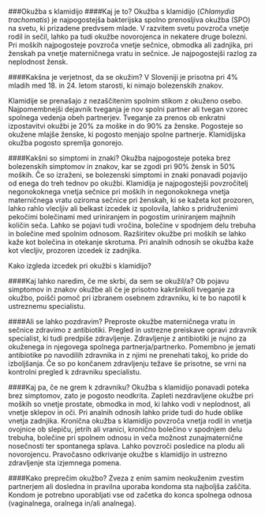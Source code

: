 ###Okužba s klamidijo
####Kaj je to?
Okužba s klamidijo (*Chlamydia trachomatis*) je najpogostejša bakterijska spolno prenosljiva okužba (SPO) na svetu, ki prizadene predvsem mlade. V razvitem svetu povzroča vnetje rodil in sečil, lahko pa tudi okužbe novorojenca in nekatere druge bolezni. Pri moških najpogosteje povzroča vnetje sečnice, obmodka ali zadnjika, pri ženskah pa vnetje materničnega vratu in sečnice. Je najpogostejši razlog za neplodnost žensk.

####Kakšna je verjetnost, da se okužim?
V Sloveniji je prisotna pri 4% mladih med 18. in 24. letom starosti, ki nimajo bolezenskih znakov. 

Klamidije se prenašajo z nezaščitenim spolnim stikom z okuženo osebo. Najpomembnejši dejavnik tveganja je nov spolni partner ali tvegan vzorec spolnega vedenja obeh partnerjev. Tveganje za prenos ob enkratni izpostavitvi okužbi je 20% za moške in do 90% za ženske. Pogosteje so okužene mlajše ženske, ki pogosto menjajo spolne partnerje. Klamidijska okužba pogosto spremlja gonorejo.

####Kakšni so simptomi in znaki?
Okužba najpogosteje poteka brez bolezenskih simptomov in znakov, kar se zgodi pri 90% žensk in 50% moških. Če so izraženi, se bolezenski simptomi in znaki ponavadi pojavijo od enega do treh tednov po okužbi. Klamidija je najpogostejši povzročitelj negonokoknega vnetja sečnice pri moških in negonokoknega vnetja materničnega vratu oziroma sečnice pri ženskah, ki se kažeta kot prozoren, lahko rahlo vlecljiv ali belkast izcedek iz spolovila, lahko s pridruženimi pekočimi bolečinami med uriniranjem in pogostim uriniranjem majhnih količin seča. Lahko se pojavi tudi vročina, bolečine v spodnjem delu trebuha in bolečine med spolnim odnosom. Razširitev okužbe pri moških se lahko kaže kot bolečina in otekanje skrotuma. Pri analnih odnosih se okužba kaže kot vlecljiv, prozoren izcedek iz zadnjika. 

<lightbox-img img="'./media/izcedek-klamidija.jpg'" text="'Izcedek pri klamidijski okužbi. Levo žensko spolovilo, desno moško.'">Kako izgleda izcedek pri okužbi s klamidijo?</lightbox-img>

####Kaj lahko naredim, če me skrbi, da sem se okužil/a? 
Ob pojavu simptomov in znakov okužbe ali če je prisotno kakršnikoli tveganje za okužbo, poišči pomoč pri izbranem osebnem zdravniku, ki te bo napotil k ustreznemu specialistu. 

####Ali se lahko pozdravim?
Preproste okužbe materničnega vratu in sečnice zdravimo z antibiotiki. Pregled in ustrezne preiskave opravi zdravnik specialist, ki tudi predpiše zdravljenje. Zdravljenje z antibiotiki je nujno za okuženega in njegovega spolnega partnerja/partnerko. Pomembno je jemati antibiotike po navodilih zdravnika in z njimi ne prenehati takoj, ko pride do izboljšanja. Če so po končanem zdravljenju težave še prisotne, se vrni na kontrolni pregled k zdravniku specialistu.

####Kaj pa, če ne grem k zdravniku?
Okužba s klamidijo ponavadi poteka brez simptomov, zato je pogosto neodkrita. Zapleti nezdravljene okužbe pri moških so vnetje prostate, obmodka in mod, ki lahko vodi v neplodnost, ali vnetje sklepov in oči. Pri analnih odnosih lahko pride tudi do hude oblike vnetja zadnjika. Kronična okužba s klamidijo povzroča vnetja rodil in vnetja ovojnice ob slepiču, jetrih ali vranici, kronično bolečino v spodnjem delu trebuha, bolečine pri spolnem odnosu in veča možnost zunajmaternične nosečnosti ter spontanega splava. Lahko povzroči posledice na plodu ali novorojencu. Pravočasno odkrivanje okužbe s klamidijo in ustrezno zdravljenje sta izjemnega pomena.

####Kako preprečim okužbo?
Zveza z enim samim neokuženim zvestim partnerjem ali dosledna in pravilna uporaba kondoma sta najboljša zaščita. Kondom je potrebno uporabljati vse od začetka do konca spolnega odnosa (vaginalnega, oralnega in/ali analnega).